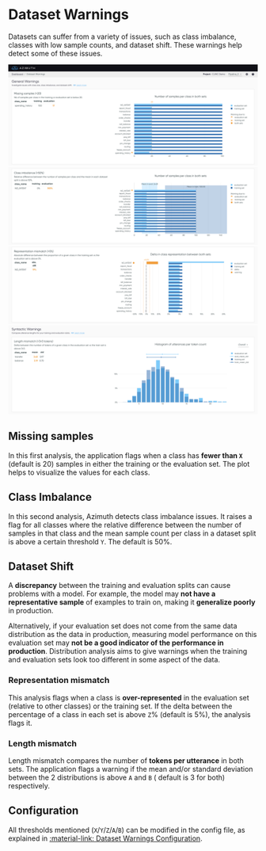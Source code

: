 # Dataset Warnings

Datasets can suffer from a variety of issues, such as class imbalance, classes with low sample counts, and dataset shift. These warnings help detect some of these issues.

![](../_static/images/dataset-warnings/dataset-warnings-1.png)
![](../_static/images/dataset-warnings/dataset-warnings-2.png)
![](../_static/images/dataset-warnings/dataset-warnings-3.png)
![](../_static/images/dataset-warnings/dataset-warnings-4.png)

## Missing samples

In this first analysis, the application flags when a class has **fewer than `X`** (default is 20)
samples in either the training or the evaluation set. The plot helps to visualize the values for
each class.

## Class Imbalance

In this second analysis, Azimuth detects class imbalance issues. It raises a flag for all classes
where the relative difference between the number of samples in that class and the mean sample count per class in a dataset split is above
a certain threshold `Y`. The default is 50%.

## Dataset Shift

A **discrepancy** between the training and evaluation splits can cause problems with a model. For
example, the model may **not have a representative sample** of examples to train on, making it **generalize poorly**
in production.

Alternatively, if your evaluation set does not come from the same data distribution as the data in production, measuring model performance on this evaluation set may **not be a good indicator of the performance in production**. Distribution analysis aims to give
warnings when the training and evaluation sets look too different in some aspect of the data.

### Representation mismatch

This analysis flags when a class is **over-represented** in the evaluation set (relative to
other classes) or the training set. If the delta between the percentage of a class in each set is
above `Z`% (default is 5%), the analysis flags it.

### Length mismatch

Length mismatch compares the number of **tokens per utterance** in both sets. The application flags
a warning if the mean and/or standard deviation between the 2 distributions is above `A` and `B` (
default is 3 for both) respectively.

## Configuration

All thresholds mentioned (`X`/`Y`/`Z`/`A`/`B`) can be modified in the config file, as explained
in [:material-link: Dataset Warnings Configuration](../reference/configuration/analyses/dataset_warnings.md).
